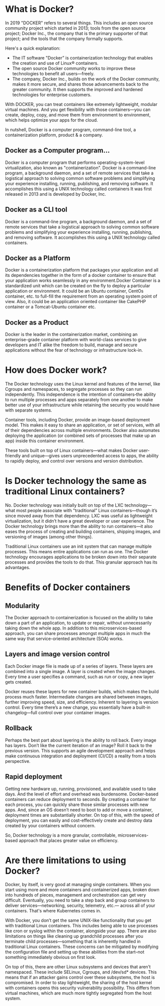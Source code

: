 # What is Docker?

In 2019 "DOCKER" refers to several things. This includes an open source community project which started in 2013; tools from the open source project; Docker Inc., the company that is the primary supporter of that project; and the tools that the company formally supports. 

Here's a quick explanation:

- The IT software "Docker” is containerization technology that enables the creation and use of Linux® containers.
- The open source Docker community works to improve these technologies to benefit all users—freely.
- The company, Docker Inc., builds on the work of the Docker community, makes it more secure, and shares those advancements back to the greater community. It then supports the improved and hardened technologies for enterprise customers.

With DOCKER, you can treat containers like extremely lightweight, modular virtual machines. And you get flexibility with those containers—you can create, deploy, copy, and move them from environment to environment, which helps optimize your apps for the cloud.

In nutshell, Docker is a computer program, command-line tool, a containerization platform, product & a company.

## Docker as a Computer program...

Docker is a computer program that performs operating-system-level virtualization, also known as "containerization". 
Docker is a command-line program, a background daemon, and a set of remote services that take a logistical approach to solving common software problems and simplifying
your experience installing, running, publishing, and removing software. It accomplishes this using a UNIX technology called containers
It was first released in 2013 and is developed by Docker, Inc. 

## Docker as a CLI tool

Docker is a command-line program, a background daemon, and a set of remote services that take a logistical approach to solving common software problems and simplifying
your experience installing, running, publishing, and removing software. It accomplishes this using a UNIX technology called containers.

## Docker as a Platform

Docker is a containerization platform that packages your application and all its dependencies together in the form of a docker container to ensure that your application works seamlessly in any environment.Docker Container is a standardized unit which can be created on the fly to deploy a particular application or environment. It could be an Ubuntu container, CentOs container, etc. to full-fill the requirement from an operating system point of view. Also, it could be an application oriented container like CakePHP container or a Tomcat-Ubuntu container etc.

## Docker as a Product

Docker is the leader in the containerization market, combining an enterprise-grade container platform with world-class services to give developers and IT alike the freedom to build, manage and secure applications without the fear of technology or infrastructure lock-in. 

# How does Docker work?

The Docker technology uses the Linux kernel and features of the kernel, like Cgroups and namespaces, to segregate processes so they can run independently. This independence is the intention of containers‐the ability to run multiple processes and apps separately from one another to make better use of your infrastructure while retaining the security you would have with separate systems.

Container tools, including Docker, provide an image-based deployment model. This makes it easy to share an application, or set of services, with all of their dependencies across multiple environments. Docker also automates deploying the application (or combined sets of processes that make up an app) inside this container environment.

These tools built on top of Linux containers—what makes Docker user-friendly and unique—gives users unprecedented access to apps, the ability to rapidly deploy, and control over versions and version distribution.

# Is Docker technology the same as traditional Linux containers?

No. Docker technology was initially built on top of the LXC technology—what most people associate with "traditional” Linux containers—though it’s since moved away from that dependency. LXC was useful as lightweight virtualization, but it didn’t have a great developer or user experience. The Docker technology brings more than the ability to run containers—it also eases the process of creating and building containers, shipping images, and versioning of images (among other things).

Traditional Linux containers use an init system that can manage multiple processes. This means entire applications can run as one. The Docker technology encourages applications to be broken down into their separate processes and provides the tools to do that. This granular approach has its advantages.

# Benefits of Docker containers

## Modularity

The Docker approach to containerization is focused on the ability to take down a part of an application, to update or repair, without unnecessarily taking down the whole app. In addition to this microservices-based approach, you can share processes amongst multiple apps in much the same way that service-oriented architecture (SOA) works.

## Layers and image version control

Each Docker image file is made up of a series of layers. These layers are combined into a single image. A layer is created when the image changes. Every time a user specifies a command, such as run or copy, a new layer gets created.

Docker reuses these layers for new container builds, which makes the build process much faster. Intermediate changes are shared between images, further improving speed, size, and efficiency. Inherent to layering is version control. Every time there’s a new change, you essentially have a built-in changelog—full control over your container images.

## Rollback

Perhaps the best part about layering is the ability to roll back. Every image has layers. Don’t like the current iteration of an image? Roll it back to the previous version. This supports an agile development approach and helps make continuous integration and deployment (CI/CD) a reality from a tools perspective.

## Rapid deployment

Getting new hardware up, running, provisioned, and available used to take days. And the level of effort and overhead was burdensome. Docker-based containers can reduce deployment to seconds. By creating a container for each process, you can quickly share those similar processes with new apps. And, since an OS doesn’t need to boot to add or move a container, deployment times are substantially shorter. On top of this, with the speed of deployment, you can easily and cost-effectively create and destroy data created by your containers without concern.

So, Docker technology is a more granular, controllable, microservices-based approach that places greater value on efficiency.

# Are there limitations to using Docker?

Docker, by itself, is very good at managing single containers. When you start using more and more containers and containerized apps, broken down into hundreds of pieces, management and orchestration can get very difficult. Eventually, you need to take a step back and group containers to deliver services—networking, security, telemetry, etc.— across all of your containers. That's where Kubernetes comes in.

With Docker, you don’t get the same UNIX-like functionality that you get with traditional Linux containers. This includes being able to use processes like cron or syslog within the container, alongside your app. There are also limitations on things like cleaning up grandchild processes after you terminate child processes—something that is inherently handled in traditional Linux containers. These concerns can be mitigated by modifying the configuration file and setting up these abilities from the start–not something immediately obvious on first look.

On top of this, there are other Linux subsystems and devices that aren’t namespaced. These include SELinux, Cgroups, and /dev/sd* devices. This means that if an attacker gains control over these subsystems, the host is compromised. In order to stay lightweight, the sharing of the host kernel with containers opens this security vulnerability possibility. This differs from virtual machines, which are much more tightly segregated from the host system.




